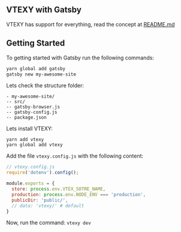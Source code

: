 ## VTEXY with Gatsby
VTEXY has support for everything, read the concept at [README.md](../readme.md)
## Getting Started

To getting started with Gatsby run the following commands:
``` bash
yarn global add gatsby
gatsby new my-awesome-site
```

Lets check the structure folder:
```
- my-awesome-site/
-- src/
-- gatsby-browser.js
-- gatsby-config.js
-- package.json
```

Lets install VTEXY:
```
yarn add vtexy
yarn global add vtexy
```

Add the file `vtexy.config.js` with the following content:
``` javascript
// vtexy.config.js
require('dotenv').config();

module.exports = {
  store: process.env.VTEX_SOTRE_NAME,
  production: process.env.NODE_ENV === 'production',
  publicDir: 'public/',
  // data: 'vtexy/' # default
}
```

Now, run the command:
`vtexy dev`
